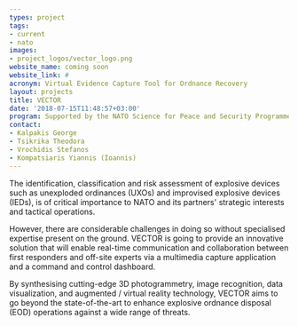 ```yaml
---
types: project
tags:
- current
- nato
images:
- project_logos/vector_logo.png
website_name: coming soon
website_link: #
acronym: Virtual Evidence Capture Tool for Ordnance Recovery
layout: projects
title: VECTOR
date: '2018-07-15T11:48:57+03:00'
program: Supported by the NATO Science for Peace and Security Programme
contact: 
- Kalpakis George
- Tsikrika Theodora
- Vrochidis Stefanos
- Kompatsiaris Yiannis (Ioannis)
---
```

<p>The identification, classification and risk assessment of explosive devices such as unexploded ordinances (UXOs) and improvised explosive devices (IEDs), is of critical importance to NATO and its partners' strategic interests and tactical operations. </p>

<p>However, there are considerable challenges in doing so without specialised expertise present on the ground. VECTOR is going to provide an innovative solution that will enable real-time communication and collaboration between first responders and off-site experts via a multimedia capture application and a command and control dashboard. </p>

<p>By synthesising cutting-edge 3D photogrammetry, image recognition, data visualization, and augmented / virtual reality technology, VECTOR aims to go beyond the state-of-the-art to enhance explosive ordnance disposal (EOD) operations against a wide range of threats.  </p>
